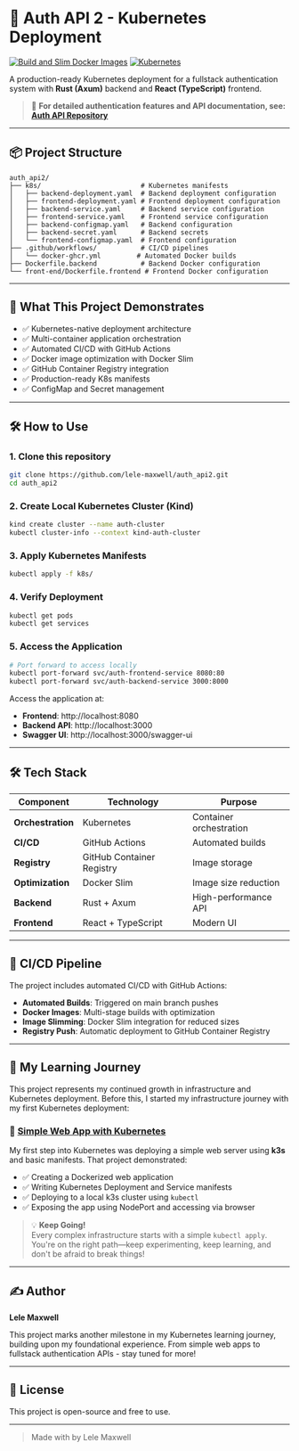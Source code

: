 # 🚀 Auth API 2 - Kubernetes Deployment

[![Build and Slim Docker Images](https://github.com/lele-maxwell/auth_api2/actions/workflows/docker-ghcr.yml/badge.svg)](https://github.com/lele-maxwell/auth_api2/actions/workflows/docker-ghcr.yml)
[![Kubernetes](https://img.shields.io/badge/Kubernetes-1.28+-326CE5.svg)](https://kubernetes.io/)

A production-ready Kubernetes deployment for a fullstack authentication system with **Rust (Axum)** backend and **React (TypeScript)** frontend.

> 📖 **For detailed authentication features and API documentation, see: [Auth API Repository](https://github.com/lele-maxwell/auth_api.git)**

---

## 📦 Project Structure

```
auth_api2/
├── k8s/                         # Kubernetes manifests
│   ├── backend-deployment.yaml  # Backend deployment configuration
│   ├── frontend-deployment.yaml # Frontend deployment configuration
│   ├── backend-service.yaml     # Backend service configuration
│   ├── frontend-service.yaml    # Frontend service configuration
│   ├── backend-configmap.yaml   # Backend configuration
│   ├── backend-secret.yaml      # Backend secrets
│   └── frontend-configmap.yaml  # Frontend configuration
├── .github/workflows/           # CI/CD pipelines
│   └── docker-ghcr.yml         # Automated Docker builds
├── Dockerfile.backend           # Backend Docker configuration
└── front-end/Dockerfile.frontend # Frontend Docker configuration
```

---

## 🧠 What This Project Demonstrates

- ✅ Kubernetes-native deployment architecture
- ✅ Multi-container application orchestration
- ✅ Automated CI/CD with GitHub Actions
- ✅ Docker image optimization with Docker Slim
- ✅ GitHub Container Registry integration
- ✅ Production-ready K8s manifests
- ✅ ConfigMap and Secret management

---

## 🛠 How to Use

### 1. Clone this repository

```bash
git clone https://github.com/lele-maxwell/auth_api2.git
cd auth_api2
```

### 2. Create Local Kubernetes Cluster (Kind)

```bash
kind create cluster --name auth-cluster
kubectl cluster-info --context kind-auth-cluster
```

### 3. Apply Kubernetes Manifests

```bash
kubectl apply -f k8s/
```

### 4. Verify Deployment

```bash
kubectl get pods
kubectl get services
```

### 5. Access the Application

```bash
# Port forward to access locally
kubectl port-forward svc/auth-frontend-service 8080:80
kubectl port-forward svc/auth-backend-service 3000:8000
```

Access the application at:
- **Frontend**: http://localhost:8080
- **Backend API**: http://localhost:3000
- **Swagger UI**: http://localhost:3000/swagger-ui

---

## 🛠️ Tech Stack

| Component | Technology | Purpose |
|-----------|------------|---------|
| **Orchestration** | Kubernetes | Container orchestration |
| **CI/CD** | GitHub Actions | Automated builds |
| **Registry** | GitHub Container Registry | Image storage |
| **Optimization** | Docker Slim | Image size reduction |
| **Backend** | Rust + Axum | High-performance API |
| **Frontend** | React + TypeScript | Modern UI |

---

## 🔄 CI/CD Pipeline

The project includes automated CI/CD with GitHub Actions:

- **Automated Builds**: Triggered on main branch pushes
- **Docker Images**: Multi-stage builds with optimization
- **Image Slimming**: Docker Slim integration for reduced sizes
- **Registry Push**: Automatic deployment to GitHub Container Registry

---

## 🧠 My Learning Journey

This project represents my continued growth in infrastructure and Kubernetes deployment. Before this, I started my infrastructure journey with my first Kubernetes deployment:

### 🚀 [Simple Web App with Kubernetes](https://github.com/lele-maxwell/simple-web-app.git)

My first step into Kubernetes was deploying a simple web server using **k3s** and basic manifests. That project demonstrated:
- ✅ Creating a Dockerized web application
- ✅ Writing Kubernetes Deployment and Service manifests  
- ✅ Deploying to a local k3s cluster using `kubectl`
- ✅ Exposing the app using NodePort and accessing via browser

> 💡 **Keep Going!**  
> Every complex infrastructure starts with a simple `kubectl apply`.  
> You're on the right path—keep experimenting, keep learning, and don't be afraid to break things!

---

## ✍️ Author

**Lele Maxwell**

This project marks another milestone in my Kubernetes learning journey, building upon my foundational experience. From simple web apps to fullstack authentication APIs - stay tuned for more!

---

## 🧊 License

This project is open-source and free to use.

---

> Made with by Lele Maxwell
